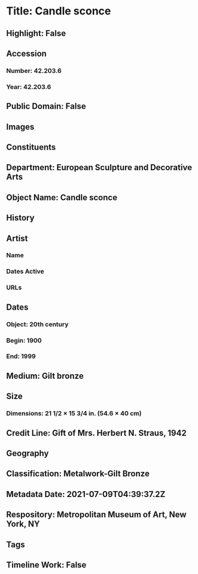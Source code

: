 # Title: Candle sconce
## Highlight: False
## Accession
### Number: 42.203.6
### Year: 42.203.6
## Public Domain: False
## Images
## Constituents
## Department: European Sculpture and Decorative Arts
## Object Name: Candle sconce
## History
## Artist
### Name
### Dates Active
### URLs
## Dates
### Object: 20th century
### Begin: 1900
### End: 1999
## Medium: Gilt bronze
## Size
### Dimensions: 21 1/2 × 15 3/4 in. (54.6 × 40 cm)
## Credit Line: Gift of Mrs. Herbert N. Straus, 1942
## Geography
## Classification: Metalwork-Gilt Bronze
## Metadata Date: 2021-07-09T04:39:37.2Z
## Respository: Metropolitan Museum of Art, New York, NY
## Tags
## Timeline Work: False